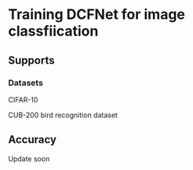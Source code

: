 # Training DCFNet for image classfiication


## Supports
### Datasets

CIFAR-10

CUB-200 bird recognition dataset

## Accuracy
Update soon


